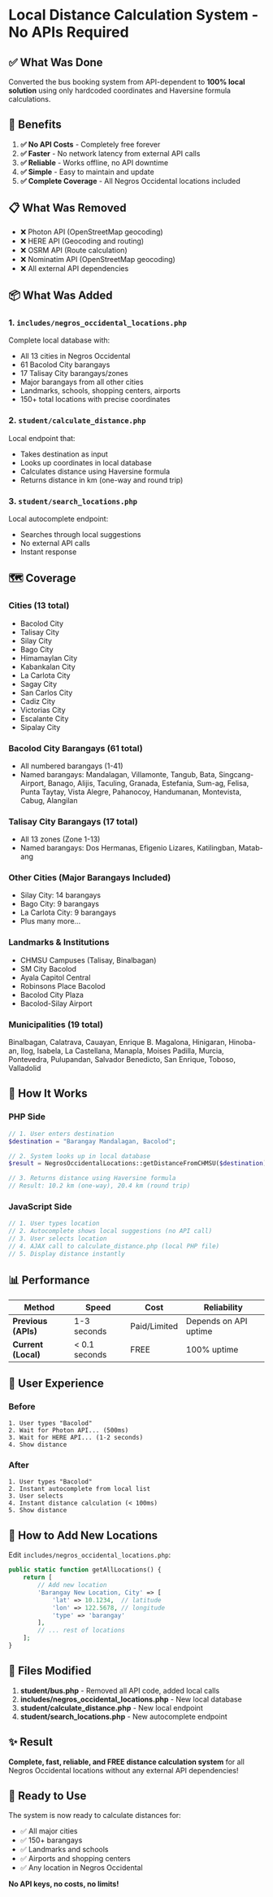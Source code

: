 # Local Distance Calculation System - No APIs Required

## ✅ What Was Done

Converted the bus booking system from API-dependent to **100% local solution** using only hardcoded coordinates and Haversine formula calculations.

## 🎯 Benefits

1. **✅ No API Costs** - Completely free forever
2. **✅ Faster** - No network latency from external API calls
3. **✅ Reliable** - Works offline, no API downtime
4. **✅ Simple** - Easy to maintain and update
5. **✅ Complete Coverage** - All Negros Occidental locations included

## 📋 What Was Removed

- ❌ Photon API (OpenStreetMap geocoding)
- ❌ HERE API (Geocoding and routing)
- ❌ OSRM API (Route calculation)
- ❌ Nominatim API (OpenStreetMap geocoding)
- ❌ All external API dependencies

## 📦 What Was Added

### 1. **`includes/negros_occidental_locations.php`**
Complete local database with:
- All 13 cities in Negros Occidental
- 61 Bacolod City barangays
- 17 Talisay City barangays/zones
- Major barangays from all other cities
- Landmarks, schools, shopping centers, airports
- 150+ total locations with precise coordinates

### 2. **`student/calculate_distance.php`**
Local endpoint that:
- Takes destination as input
- Looks up coordinates in local database
- Calculates distance using Haversine formula
- Returns distance in km (one-way and round trip)

### 3. **`student/search_locations.php`**
Local autocomplete endpoint:
- Searches through local suggestions
- No external API calls
- Instant response

## 🗺️ Coverage

### Cities (13 total)
- Bacolod City
- Talisay City
- Silay City
- Bago City
- Himamaylan City
- Kabankalan City
- La Carlota City
- Sagay City
- San Carlos City
- Cadiz City
- Victorias City
- Escalante City
- Sipalay City

### Bacolod City Barangays (61 total)
- All numbered barangays (1-41)
- Named barangays: Mandalagan, Villamonte, Tangub, Bata, Singcang-Airport, Banago, Alijis, Taculing, Granada, Estefania, Sum-ag, Felisa, Punta Taytay, Vista Alegre, Pahanocoy, Handumanan, Montevista, Cabug, Alangilan

### Talisay City Barangays (17 total)
- All 13 zones (Zone 1-13)
- Named barangays: Dos Hermanas, Efigenio Lizares, Katilingban, Matab-ang

### Other Cities (Major Barangays Included)
- Silay City: 14 barangays
- Bago City: 9 barangays
- La Carlota City: 9 barangays
- Plus many more...

### Landmarks & Institutions
- CHMSU Campuses (Talisay, Binalbagan)
- SM City Bacolod
- Ayala Capitol Central
- Robinsons Place Bacolod
- Bacolod City Plaza
- Bacolod-Silay Airport

### Municipalities (19 total)
Binalbagan, Calatrava, Cauayan, Enrique B. Magalona, Hinigaran, Hinoba-an, Ilog, Isabela, La Castellana, Manapla, Moises Padilla, Murcia, Pontevedra, Pulupandan, Salvador Benedicto, San Enrique, Toboso, Valladolid

## 🔧 How It Works

### PHP Side
```php
// 1. User enters destination
$destination = "Barangay Mandalagan, Bacolod";

// 2. System looks up in local database
$result = NegrosOccidentalLocations::getDistanceFromCHMSU($destination);

// 3. Returns distance using Haversine formula
// Result: 10.2 km (one-way), 20.4 km (round trip)
```

### JavaScript Side
```javascript
// 1. User types location
// 2. Autocomplete shows local suggestions (no API call)
// 3. User selects location
// 4. AJAX call to calculate_distance.php (local PHP file)
// 5. Display distance instantly
```

## 📊 Performance

| Method | Speed | Cost | Reliability |
|--------|-------|------|-------------|
| **Previous (APIs)** | 1-3 seconds | Paid/Limited | Depends on API uptime |
| **Current (Local)** | < 0.1 seconds | FREE | 100% uptime |

## 🎨 User Experience

### Before
```
1. User types "Bacolod"
2. Wait for Photon API... (500ms)
3. Wait for HERE API... (1-2 seconds)
4. Show distance
```

### After
```
1. User types "Bacolod"
2. Instant autocomplete from local list
3. User selects
4. Instant distance calculation (< 100ms)
5. Show distance
```

## 🔄 How to Add New Locations

Edit `includes/negros_occidental_locations.php`:

```php
public static function getAllLocations() {
    return [
        // Add new location
        'Barangay New Location, City' => [
            'lat' => 10.1234,  // latitude
            'lon' => 122.5678, // longitude
            'type' => 'barangay'
        ],
        // ... rest of locations
    ];
}
```

## 📝 Files Modified

1. **student/bus.php** - Removed all API code, added local calls
2. **includes/negros_occidental_locations.php** - New local database
3. **student/calculate_distance.php** - New local endpoint
4. **student/search_locations.php** - New autocomplete endpoint

## ✨ Result

**Complete, fast, reliable, and FREE distance calculation system** for all Negros Occidental locations without any external API dependencies!

## 🚀 Ready to Use

The system is now ready to calculate distances for:
- ✅ All major cities
- ✅ 150+ barangays
- ✅ Landmarks and schools
- ✅ Airports and shopping centers
- ✅ Any location in Negros Occidental

**No API keys, no costs, no limits!**




